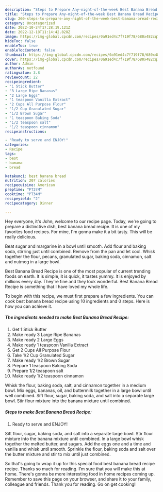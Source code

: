 ```yaml
---
description: "Steps to Prepare Any-night-of-the-week Best Banana Bread Recipe"
title: "Steps to Prepare Any-night-of-the-week Best Banana Bread Recipe"
slug: 260-steps-to-prepare-any-night-of-the-week-best-banana-bread-recipe
category: Uncategorized
date: 2022-10-24T17:28:19.121Z
date: 2022-12-18T11:14:42.828Z
image: https://img-global.cpcdn.com/recipes/0a91ed4c7f719f78/680x482cq70/best-banana-bread-recipe-recipe-main-photo.jpg
hideToc: false
enableToc: true
enableTocContent: false
thumbnail: https://img-global.cpcdn.com/recipes/0a91ed4c7f719f78/680x482cq70/best-banana-bread-recipe-recipe-main-photo.jpg
cover: https://img-global.cpcdn.com/recipes/0a91ed4c7f719f78/680x482cq70/best-banana-bread-recipe-recipe-main-photo.jpg
author: Admin
authorAv: notfound
ratingvalue: 3.8
reviewcount: 22
recipeingredient:
- "1 Stick Butter"
- "3 Large Ripe Bananas"
- "2 Large Eggs"
- "1 teaspoon Vanilla Extract"
- "2 Cups All Purpose Flour"
- "1/2 Cup Granulated Sugar"
- "1/2 Brown Sugar"
- "1 teaspoon Baking Soda"
- "1/2 teaspoon salt"
- "1/2 teaspoon cinnamon"
recipeinstructions:

- "Ready to serve and ENJOY!"
categories:
- Recipe
tags:
- best
- banana
- bread

katakunci: best banana bread 
nutrition: 207 calories
recipecuisine: American
preptime: "PT37M"
cooktime: "PT34M"
recipeyield: "2"
recipecategory: Dinner

---
```



Hey everyone, it's John, welcome to our recipe page. Today, we're going to prepare a distinctive dish, best banana bread recipe. It is one of my favorites food recipes. For mine, I'm gonna make it a bit tasty. This will be really delicious.

Beat sugar and margarine in a bowl until smooth. Add flour and baking soda, stirring just until combined. Remove from the pan and let cool. Whisk together the flour, pecans, granulated sugar, baking soda, cinnamon, salt and nutmeg in a large bowl.

Best Banana Bread Recipe is one of the most popular of current trending foods on earth. It is simple, it is quick, it tastes yummy. It is enjoyed by millions every day. They're fine and they look wonderful. Best Banana Bread Recipe is something that I have loved my whole life.


To begin with this recipe, we must first prepare a few ingredients. You can cook best banana bread recipe using 10 ingredients and 0 steps. Here is how you can achieve it.

<!--inarticleads1-->

##### The ingredients needed to make Best Banana Bread Recipe:

1. Get 1 Stick Butter
1. Make ready 3 Large Ripe Bananas
1. Make ready 2 Large Eggs
1. Make ready 1 teaspoon Vanilla Extract
1. Get 2 Cups All Purpose Flour
1. Take 1/2 Cup Granulated Sugar
1. Make ready 1/2 Brown Sugar
1. Prepare 1 teaspoon Baking Soda
1. Prepare 1/2 teaspoon salt
1. Make ready 1/2 teaspoon cinnamon


Whisk the flour, baking soda, salt, and cinnamon together in a medium bowl. Mix eggs, bananas, oil, and buttermilk together in a large bowl until well combined. Sift flour, sugar, baking soda, and salt into a separate large bowl. Stir flour mixture into the banana mixture until combined. 

<!--inarticleads2-->

##### Steps to make Best Banana Bread Recipe:


1. Ready to serve and ENJOY!

Sift flour, sugar, baking soda, and salt into a separate large bowl. Stir flour mixture into the banana mixture until combined. In a large bowl whisk together the melted butter, and sugars. Add the eggs one and a time and vanilla and whisk until smooth. Sprinkle the flour, baking soda and salt over the butter mixture and stir to mix until just combined. 

So that's going to wrap it up for this special food best banana bread recipe recipe. Thanks so much for reading. I'm sure that you will make this at home. There's gonna be more interesting food in home recipes coming up. Remember to save this page on your browser, and share it to your family, colleague and friends. Thank you for reading. Go on get cooking!
